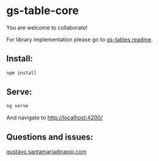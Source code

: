 # gs-table-core

You are welcome to collaborate!

For library implementation please go to [gs-tables readme](https://bitbucket.org/rappinc/rpp-ngtables-core/src/compiled).

## Install:
```sh
npm install
```

## Serve:
```sh
ng serve
```

And navigate to [http://localhost:4200/](http://localhost:4200/)

## Questions and issues:
gustavo.santamaria@rappi.com
